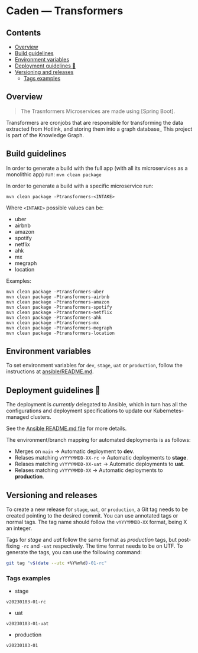 <!-- omit in toc -->
# Caden — Transformers

<!-- omit in toc -->
## Contents

- [Overview](#overview)
- [Build guidelines](#build-guidelines)
- [Environment variables](#environment-variables)
- [Deployment guidelines :dart:](#deployment-guidelines-dart)
- [Versioning and releases](#versioning-and-releases)
  - [Tags examples](#tags-examples)

## Overview

> The Trasnformers Microservices are made using [Spring Boot].

Transformers are cronjobs that are responsible for transforming the data extracted from Hotlink, and storing them into a graph database_ This project is part of the Knowledge Graph.

## Build guidelines

In order to generate a build with the full app (with all its microservices as a monolithic app) run: `mvn clean package`

In order to generate a build with a specific microservice run:

```shell
mvn clean package -Ptransformers-<INTAKE>
```

Where `<INTAKE>` possible values can be:

- uber
- airbnb
- amazon
- spotify
- netflix
- ahk
- mx
- megraph
- location

Examples:

```shell
mvn clean package -Ptransformers-uber
mvn clean package -Ptransformers-airbnb
mvn clean package -Ptransformers-amazon
mvn clean package -Ptransformers-spotify
mvn clean package -Ptransformers-netflix
mvn clean package -Ptransformers-ahk
mvn clean package -Ptransformers-mx
mvn clean package -Ptransformers-megraph
mvn clean package -Ptransformers-location
```

## Environment variables

To set environment variables for `dev`, `stage`, `uat` or `production`,
follow the instructions at [ansible/README.md](ansible/README.md).

## Deployment guidelines :dart:

The deployment is _currently_ delegated to Ansible, which in turn has
all the configurations and deployment specifications to update our
Kubernetes-managed clusters.

See the [Ansible README.md file](ansible/README.md) for more details.

The environment/branch mapping for automated deployments is as follows:

- Merges on `main` -> Automatic deployment to **dev**.
- Relases matching `vYYYYMMDD-XX-rc` -> Automatic deployments to **stage**.
- Relases matching `vYYYYMMDD-XX-uat` -> Automatic deployments to **uat**.
- Relases matching `vYYYYMMDD-XX` -> Automatic deployments to **production**.

## Versioning and releases

To create a new release for `stage`, `uat`, or `production`, a Git tag needs
to be created pointing to the desired commit. You can use annotated
tags or normal tags. The tag name should follow the `vYYYYMMDD-XX`
format, being X an integer.

Tags for _stage_ and _uat_ follow the same format as _production_ tags, but
post-fixing `-rc` and `-uat` respectively. The time format needs to be on UTF.
To generate the tags, you can use the following command:

```sh
git tag "v$(date --utc +%Y%m%d)-01-rc"
```

### Tags examples

- stage

`v20230103-01-rc`

- uat

`v20230103-01-uat`

- production

`v20230103-01`
